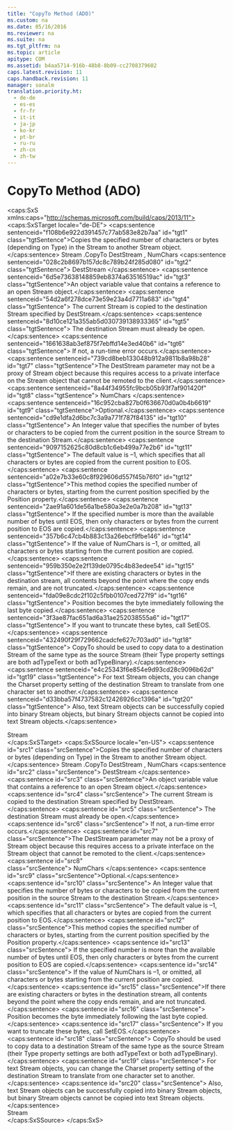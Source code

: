 ```yaml
---
title: "CopyTo Method (ADO)"
ms.custom: na
ms.date: 05/16/2016
ms.reviewer: na
ms.suite: na
ms.tgt_pltfrm: na
ms.topic: article
apitype: COM
ms.assetid: b4aa5714-916b-48b8-8b09-cc2708379602
caps.latest.revision: 11
caps.handback.revision: 11
manager: sonalm
translation.priority.ht: 
  - de-de
  - es-es
  - fr-fr
  - it-it
  - ja-jp
  - ko-kr
  - pt-br
  - ru-ru
  - zh-cn
  - zh-tw
---
```

# CopyTo Method (ADO)
<?xml version="1.0" encoding="utf-8"?>
<caps:SxS xmlns:caps="http://schemas.microsoft.com/build/caps/2013/11">
  <caps:SxSTarget locale="de-DE">
    <developerReferenceWithSyntaxDocument xsi:schemaLocation="http://ddue.schemas.microsoft.com/authoring/2003/5 http://dduestorage.blob.core.windows.net/ddueschema/developer.xsd" xmlns="http://ddue.schemas.microsoft.com/authoring/2003/5" xmlns:xlink="http://www.w3.org/1999/xlink" xmlns:xsi="http://www.w3.org/2001/XMLSchema-instance">
      <introduction>
        <para>
          <caps:sentence sentenceid="f108b6e922d391457c77ab583e82b7aa" id="tgt1" class="tgtSentence">Copies the specified number of characters or bytes (depending on <legacyLink xlink:href="f6a17e8c-7a28-48d0-bded-76b9e0cf7639">Type</legacyLink>) in the <legacyLink xlink:href="0514531f-009d-4519-abc3-d727014a39f1">Stream</legacyLink> to another <legacyBold>Stream</legacyBold> object.</caps:sentence>
        </para>
      </introduction>
      <syntaxSection>
        <legacySyntax>
          <parameterReference>Stream</parameterReference>
          <legacyBold>.CopyTo</legacyBold>
          <parameterReference>DestStream</parameterReference>
          <legacyBold>, </legacyBold>
          <parameterReference>NumChars</parameterReference>
        </legacySyntax>
      </syntaxSection>
      <parameters>
        <content>
          <definitionTable>
            <definedTerm>
              <caps:sentence sentenceid="028c2b8697b157dc8c789b24f285d080" id="tgt2" class="tgtSentence"> <legacyItalic>DestStream</legacyItalic> </caps:sentence>
            </definedTerm>
            <definition>
              <para>
                <caps:sentence sentenceid="6d5e73638148859eb8374a63516519ac" id="tgt3" class="tgtSentence">An object variable value that contains a reference to an open <legacyBold>Stream</legacyBold> object.</caps:sentence>
                <caps:sentence sentenceid="54d2a6f278dce73e59e23a4d7711a683" id="tgt4" class="tgtSentence"> The current <legacyBold>Stream</legacyBold> is copied to the destination <legacyBold>Stream</legacyBold> specified by <legacyItalic>DestStream</legacyItalic>.</caps:sentence>
                <caps:sentence sentenceid="8d10ce121a355ab5d030739138933365" id="tgt5" class="tgtSentence"> The destination <legacyBold>Stream</legacyBold> must already be open.</caps:sentence>
                <caps:sentence sentenceid="1661638ab3ef875f7ebffd14e3ed40b6" id="tgt6" class="tgtSentence"> If not, a run-time error occurs.</caps:sentence>
              </para>
              <alert class="note">
                <para>
                  <caps:sentence sentenceid="739cd8beb133048b912a9811b8a98b28" id="tgt7" class="tgtSentence">The <legacyItalic>DestStream</legacyItalic> parameter may not be a proxy of <legacyBold>Stream</legacyBold> object because this requires access to a private interface on the <legacyBold>Stream</legacyBold> object that cannot be remoted to the client.</caps:sentence>
                </para>
              </alert>
            </definition>
            <definedTerm>
              <caps:sentence sentenceid="8a44f34955fc9bcb05b93f7af901420f" id="tgt8" class="tgtSentence"> <legacyItalic>NumChars</legacyItalic> </caps:sentence>
            </definedTerm>
            <definition>
              <para>
                <caps:sentence sentenceid="16c952cba827b0f636670d0a0b4b6619" id="tgt9" class="tgtSentence">Optional.</caps:sentence>
                <caps:sentence sentenceid="cd9e1dfa2d6bc7c3a9a771f787f84135" id="tgt10" class="tgtSentence"> An <languageKeyword>Integer</languageKeyword> value that specifies the number of bytes or characters to be copied from the current position in the source <legacyBold>Stream</legacyBold> to the destination <legacyBold>Stream</legacyBold>.</caps:sentence>
                <caps:sentence sentenceid="9097152625c80d8cb1c6eb499a77e2b6" id="tgt11" class="tgtSentence"> The default value is –1, which specifies that all characters or bytes are copied from the current position to <legacyLink xlink:href="57e08c5f-f3ed-4ecd-8c66-50b83b1031d1">EOS</legacyLink>.</caps:sentence>
              </para>
            </definition>
          </definitionTable>
        </content>
      </parameters>
      <languageReferenceRemarks>
        <content>
          <para>
            <caps:sentence sentenceid="a02e7b33e60c8f929606d557f45b76f0" id="tgt12" class="tgtSentence">This method copies the specified number of characters or bytes, starting from the current position specified by the <legacyLink xlink:href="daa8319a-49aa-4c1c-9af6-0b01e9ab2f9d">Position</legacyLink> property.</caps:sentence>
            <caps:sentence sentenceid="2ae91a601de56a1be580a3e2e0a7b208" id="tgt13" class="tgtSentence"> If the specified number is more than the available number of bytes until <legacyBold>EOS</legacyBold>, then only characters or bytes from the current position to <legacyBold>EOS</legacyBold> are copied.</caps:sentence>
            <caps:sentence sentenceid="357b6c47cb4b883c13a26ebcf9fbe146" id="tgt14" class="tgtSentence"> If the value of <legacyItalic>NumChars </legacyItalic>is –1, or omitted, all characters or bytes starting from the current position are copied.</caps:sentence>
          </para>
          <para>
            <caps:sentence sentenceid="959b350e2e2f139de0795c4b83edee54" id="tgt15" class="tgtSentence">If there are existing characters or bytes in the destination stream, all contents beyond the point where the copy ends remain, and are not truncated.</caps:sentence>
            <caps:sentence sentenceid="fda09e8cdc2f102c5fbb0107ced727f9" id="tgt16" class="tgtSentence">
              <legacyBold>Position</legacyBold> becomes the byte immediately following the last byte copied.</caps:sentence>
            <caps:sentence sentenceid="3f3ae87fac651ad6a31ae252038555a6" id="tgt17" class="tgtSentence"> If you want to truncate these bytes, call <legacyLink xlink:href="707c18ca-6a56-4970-bbd6-ae1fb86a0b8a">SetEOS</legacyLink>.</caps:sentence>
          </para>
          <para>
            <caps:sentence sentenceid="432490f29f729662cadcfe627c703ad0" id="tgt18" class="tgtSentence">
              <legacyBold>CopyTo</legacyBold> should be used to copy data to a destination <legacyBold>Stream</legacyBold> of the same type as the source <legacyBold>Stream</legacyBold> (their <legacyBold>Type</legacyBold> property settings are both <legacyBold>adTypeText</legacyBold> or both <legacyBold>adTypeBinary</legacyBold>).</caps:sentence>
            <caps:sentence sentenceid="e4c25343f6e854e9d93cd28c9096b62d" id="tgt19" class="tgtSentence"> For text <legacyBold>Stream</legacyBold> objects, you can change the <legacyLink xlink:href="e42507cb-9b46-4ce4-8191-2948eaf14ca2">Charset</legacyLink> property setting of the destination <legacyBold>Stream</legacyBold> to translate from one character set to another.</caps:sentence>
            <caps:sentence sentenceid="d33bba57f4737582c12426926cc1396a" id="tgt20" class="tgtSentence"> Also, text <legacyBold>Stream</legacyBold> objects can be successfully copied into binary <legacyBold>Stream</legacyBold> objects, but binary <legacyBold>Stream</legacyBold> objects cannot be copied into text <legacyBold>Stream</legacyBold> objects.</caps:sentence>
          </para>
        </content>
      </languageReferenceRemarks>
      <section>
        <title>
          <caps:sentence sentenceid="2f342d3be839cc5b67ae0de7d404b8e6" id="tgt21" class="tgtSentence">Applies To</caps:sentence>
        </title>
        <content>
          <para>
            <link xlink:href="0514531f-009d-4519-abc3-d727014a39f1">Stream</link>
          </para>
        </content>
      </section>
      <relatedTopics></relatedTopics>
    </developerReferenceWithSyntaxDocument>
  </caps:SxSTarget>
  <caps:SxSSource locale="en-US">
    <developerReferenceWithSyntaxDocument xsi:schemaLocation="http://ddue.schemas.microsoft.com/authoring/2003/5 http://dduestorage.blob.core.windows.net/ddueschema/developer.xsd" xmlns="http://ddue.schemas.microsoft.com/authoring/2003/5" xmlns:xlink="http://www.w3.org/1999/xlink" xmlns:xsi="http://www.w3.org/2001/XMLSchema-instance">
      <introduction>
        <para>
          <caps:sentence id="src1" class="srcSentence">Copies the specified number of characters or bytes (depending on <legacyLink xlink:href="f6a17e8c-7a28-48d0-bded-76b9e0cf7639">Type</legacyLink>) in the <legacyLink xlink:href="0514531f-009d-4519-abc3-d727014a39f1">Stream</legacyLink> to another <legacyBold>Stream</legacyBold> object.</caps:sentence>
        </para>
      </introduction>
      <syntaxSection>
        <legacySyntax>
          <parameterReference>Stream</parameterReference>
          <legacyBold>.CopyTo</legacyBold>
          <parameterReference>DestStream</parameterReference>
          <legacyBold>, </legacyBold>
          <parameterReference>NumChars</parameterReference>
        </legacySyntax>
      </syntaxSection>
      <parameters>
        <content>
          <definitionTable>
            <definedTerm>
              <caps:sentence id="src2" class="srcSentence"> <legacyItalic>DestStream</legacyItalic> </caps:sentence>
            </definedTerm>
            <definition>
              <para>
                <caps:sentence id="src3" class="srcSentence">An object variable value that contains a reference to an open <legacyBold>Stream</legacyBold> object.</caps:sentence>
                <caps:sentence id="src4" class="srcSentence"> The current <legacyBold>Stream</legacyBold> is copied to the destination <legacyBold>Stream</legacyBold> specified by <legacyItalic>DestStream</legacyItalic>.</caps:sentence>
                <caps:sentence id="src5" class="srcSentence"> The destination <legacyBold>Stream</legacyBold> must already be open.</caps:sentence>
                <caps:sentence id="src6" class="srcSentence"> If not, a run-time error occurs.</caps:sentence>
              </para>
              <alert class="note">
                <para>
                  <caps:sentence id="src7" class="srcSentence">The <legacyItalic>DestStream</legacyItalic> parameter may not be a proxy of <legacyBold>Stream</legacyBold> object because this requires access to a private interface on the <legacyBold>Stream</legacyBold> object that cannot be remoted to the client.</caps:sentence>
                </para>
              </alert>
            </definition>
            <definedTerm>
              <caps:sentence id="src8" class="srcSentence"> <legacyItalic>NumChars</legacyItalic> </caps:sentence>
            </definedTerm>
            <definition>
              <para>
                <caps:sentence id="src9" class="srcSentence">Optional.</caps:sentence>
                <caps:sentence id="src10" class="srcSentence"> An <languageKeyword>Integer</languageKeyword> value that specifies the number of bytes or characters to be copied from the current position in the source <legacyBold>Stream</legacyBold> to the destination <legacyBold>Stream</legacyBold>.</caps:sentence>
                <caps:sentence id="src11" class="srcSentence"> The default value is –1, which specifies that all characters or bytes are copied from the current position to <legacyLink xlink:href="57e08c5f-f3ed-4ecd-8c66-50b83b1031d1">EOS</legacyLink>.</caps:sentence>
              </para>
            </definition>
          </definitionTable>
        </content>
      </parameters>
      <languageReferenceRemarks>
        <content>
          <para>
            <caps:sentence id="src12" class="srcSentence">This method copies the specified number of characters or bytes, starting from the current position specified by the <legacyLink xlink:href="daa8319a-49aa-4c1c-9af6-0b01e9ab2f9d">Position</legacyLink> property.</caps:sentence>
            <caps:sentence id="src13" class="srcSentence"> If the specified number is more than the available number of bytes until <legacyBold>EOS</legacyBold>, then only characters or bytes from the current position to <legacyBold>EOS</legacyBold> are copied.</caps:sentence>
            <caps:sentence id="src14" class="srcSentence"> If the value of <legacyItalic>NumChars </legacyItalic>is –1, or omitted, all characters or bytes starting from the current position are copied.</caps:sentence>
          </para>
          <para>
            <caps:sentence id="src15" class="srcSentence">If there are existing characters or bytes in the destination stream, all contents beyond the point where the copy ends remain, and are not truncated.</caps:sentence>
            <caps:sentence id="src16" class="srcSentence">
              <legacyBold>Position</legacyBold> becomes the byte immediately following the last byte copied.</caps:sentence>
            <caps:sentence id="src17" class="srcSentence"> If you want to truncate these bytes, call <legacyLink xlink:href="707c18ca-6a56-4970-bbd6-ae1fb86a0b8a">SetEOS</legacyLink>.</caps:sentence>
          </para>
          <para>
            <caps:sentence id="src18" class="srcSentence">
              <legacyBold>CopyTo</legacyBold> should be used to copy data to a destination <legacyBold>Stream</legacyBold> of the same type as the source <legacyBold>Stream</legacyBold> (their <legacyBold>Type</legacyBold> property settings are both <legacyBold>adTypeText</legacyBold> or both <legacyBold>adTypeBinary</legacyBold>).</caps:sentence>
            <caps:sentence id="src19" class="srcSentence"> For text <legacyBold>Stream</legacyBold> objects, you can change the <legacyLink xlink:href="e42507cb-9b46-4ce4-8191-2948eaf14ca2">Charset</legacyLink> property setting of the destination <legacyBold>Stream</legacyBold> to translate from one character set to another.</caps:sentence>
            <caps:sentence id="src20" class="srcSentence"> Also, text <legacyBold>Stream</legacyBold> objects can be successfully copied into binary <legacyBold>Stream</legacyBold> objects, but binary <legacyBold>Stream</legacyBold> objects cannot be copied into text <legacyBold>Stream</legacyBold> objects.</caps:sentence>
          </para>
        </content>
      </languageReferenceRemarks>
      <section>
        <title>
          <caps:sentence id="src21" class="srcSentence">Applies To</caps:sentence>
        </title>
        <content>
          <para>
            <link xlink:href="0514531f-009d-4519-abc3-d727014a39f1">Stream</link>
          </para>
        </content>
      </section>
      <relatedTopics></relatedTopics>
    </developerReferenceWithSyntaxDocument>
  </caps:SxSSource>
</caps:SxS>
